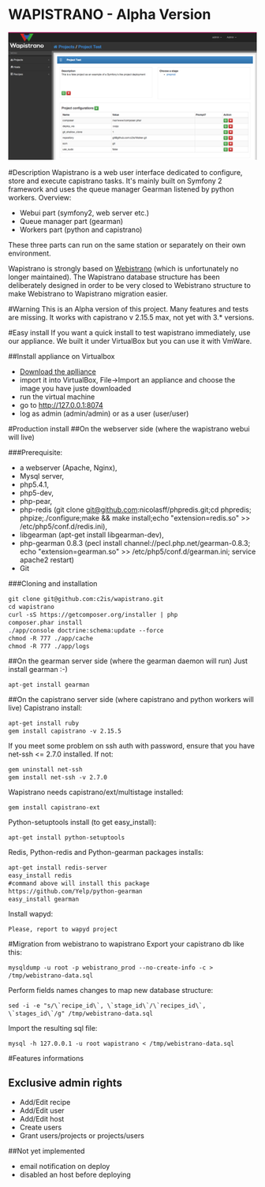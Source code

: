 WAPISTRANO - Alpha Version
====================

![Wapistrano project home page](./doc/shoot1.png?raw=true "Optional Title")

#Description
Wapistrano is a web user interface dedicated to configure, store and execute capistrano tasks.
It's mainly built on Symfony 2 framework and uses the queue manager Gearman listened by python workers.
Overview:

* Webui part (symfony2, web server etc.)
* Queue manager part (gearman)
* Workers part (python and capistrano)

These three parts can run on the same station or separately on their own environment.

Wapistrano is strongly based on [Webistrano](https://github.com/peritor/webistrano/) (which is unfortunately no longer maintained).
The Wapistrano database structure has been deliberately designed in order to be very closed to Webistrano structure to make Webistrano to Wapistrano migration easier.

#Warning
This is an Alpha version of this project. Many features and tests are missing.
It works with capistrano v 2.15.5 max, not yet with 3.* versions.

#Easy install
If you want a quick install to test wapistrano immediately, use our appliance. We built it under VirtualBox but you can use it with VmWare.

##Install appliance on Virtualbox
*  [Download the aplliance](https://www.dropbox.com/s/wir6v1t7e5iu9uo/wapistrano-debian.ova)
*  import it into VirtualBox, File->Import an appliance and choose the image you have juste downloaded
*  run the virtual machine
*  go to http://127.0.0.1:8074
*  log as admin (admin/admin) or as a user (user/user)

#Production install
##On the webserver side (where the wapistrano webui will live)

###Prerequisite:
* a webserver (Apache, Nginx),
* Mysql server,
* php5.4.1,
* php5-dev,
* php-pear,
* php-redis (git clone git@github.com:nicolasff/phpredis.git;cd phpredis; phpize;./configure;make && make install;echo "extension=redis.so" >> /etc/php5/conf.d/redis.ini),
* libgearman (apt-get install libgearman-dev),
* php-gearman 0.8.3 (pecl install channel://pecl.php.net/gearman-0.8.3; echo "extension=gearman.so" >> /etc/php5/conf.d/gearman.ini; service apache2 restart)
* Git

###Cloning and installation

```
git clone git@github.com:c2is/wapistrano.git
cd wapistrano
curl -sS https://getcomposer.org/installer | php
composer.phar install
./app/console doctrine:schema:update --force
chmod -R 777 ./app/cache
chmod -R 777 ./app/logs
```

##On the gearman server side (where the gearman daemon will run)
Just install gearman :-)
```
apt-get install gearman
```

##On the capistrano server side (where capistrano and python workers will live)
Capistrano install:
```
apt-get install ruby
gem install capistrano -v 2.15.5
```
If you meet some problem on ssh auth with password, ensure that you have net-ssh <= 2.7.0 installed.
If not:
```
gem uninstall net-ssh
gem install net-ssh -v 2.7.0
```

Wapistrano needs capistrano/ext/multistage installed:
```
gem install capistrano-ext
```

Python-setuptools install (to get easy_install):

```
apt-get install python-setuptools
```

Redis, Python-redis and Python-gearman packages installs:
```
apt-get install redis-server
easy_install redis
#command above will install this package https://github.com/Yelp/python-gearman
easy_install gearman
```

Install wapyd:
```
Please, report to wapyd project
```

#Migration from webistrano to wapistrano
Export your capistrano db like this:
```
mysqldump -u root -p webistrano_prod --no-create-info -c > /tmp/webistrano-data.sql
```

Perform fields names changes to map new database structure:
```
sed -i -e "s/\`recipe_id\`, \`stage_id\`/\`recipes_id\`, \`stages_id\`/g" /tmp/webistrano-data.sql
```

Import the resulting sql file:
```
mysql -h 127.0.0.1 -u root wapistrano < /tmp/webistrano-data.sql
```

#Features informations
## Exclusive admin rights
* Add/Edit recipe
* Add/Edit user
* Add/Edit host
* Create users
* Grant users/projects or projects/users

##Not yet implemented
* email notification on deploy
* disabled an host before deploying

